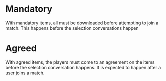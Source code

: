 
# Mandatory
With mandatory items, all must be downloaded before attempting to join a match.
This happens before the selection conversations happen

# Agreed
With agreed items, the players must come to an agreement on the items before the selection conversation happens.
It is expected to happen after a user joins a match.

